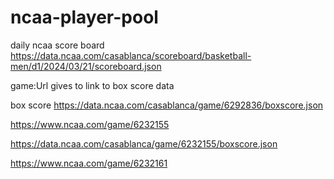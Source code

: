 # ncaa-player-pool

daily ncaa score board 
https://data.ncaa.com/casablanca/scoreboard/basketball-men/d1/2024/03/21/scoreboard.json

game:Url gives to link to box score data

box score
https://data.ncaa.com/casablanca/game/6292836/boxscore.json


https://www.ncaa.com/game/6232155

https://data.ncaa.com/casablanca/game/6232155/boxscore.json

https://www.ncaa.com/game/6232161